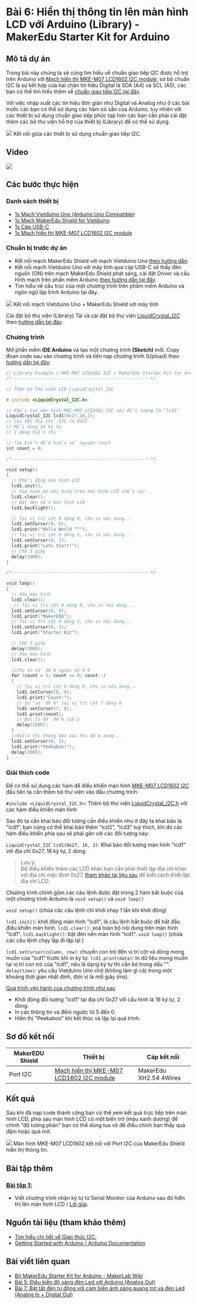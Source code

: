 # Bài 6: Hiển thị thông tin lên màn hình LCD với Arduino (Library) - MakerEdu Starter Kit for Arduino

## Mô tả dự án

Trong bài này chúng ta sẽ cùng tìm hiểu về chuẩn giao tiếp I2C được hỗ trợ trên Arduino với [Mạch hiển thị MKE-M07 LCD1602 I2C module](https://makerlab.vn/mkem07), sơ bộ chuẩn I2C là sự kết hợp của hai chân tín hiệu Digital là SDA (A4) và SCL (A5), các bạn có thể tìm hiểu thêm về [chuẩn giao tiếp I2C tại đây](/ex/less02/A_D_signal_and_interface/README.md).

Với việc nhập xuất các tín hiệu đơn giản như Digital và Analog như ở các bài trước các bạn có thể sử dụng các hàm có sẵn của Arduino, tuy nhiên với các thiết bị sử dụng chuẩn giao tiếp phức tạp hơn các bạn cần phải cài đặt thêm các bộ thư viện hổ trợ của thiết bị (Library) để có thể sử dụng.

![](/ex/less06/image/01_1050px-I2C-SDA-SCL-01.jpg)
Kết nối giữa các thiết bị sử dụng chuẩn giao tiếp I2C.

## Video

[![](/ex/less06/image/02_video_less_06.png)](https://youtu.be/LT-ezKcKiDc)

## Các bước thực hiện

### Danh sách thiết bị

- [1x Mạch Vietduino Uno (Arduino Uno Compatible)](https://makerlab.vn/vuno)
- [1x Mạch MakerEdu Shield for Vietduino](https://makerlab.vn/vietduinosd)
- [1x Cáp USB-C](https://hshop.vn/cap-usb-type-c)
- [1x Mạch hiển thị MKE-M07 LCD1602 I2C module](https://makerlab.vn/mkem07)

### Chuẩn bị trước dự án

- Kết nối mạch MakerEdu Shield với mạch Vietduino Uno [theo hướng dẫn](https://makerlab.vn/vietduinosd).
- Kết nối mạch Vietduino Uno với máy tính qua cáp USB-C sẽ thấy đèn nguồn (ON) trên mạch MakerEdu Shield phát sáng, cài đặt Driver và cấu hình mạch trên phần mềm Arduino [theo hướng dẫn tại đây](https://makerlab.vn/vuno).
- Tìm hiểu về cấu trúc của một chương trình trên phầm mềm Arduino và ngôn ngữ lập trình Arduino tại đây.

![](/ex/less06/image/03_connect.jpg)
Kết nối mạch Vietduino Uno + MakerEdu Shield với máy tính

Cài đặt bộ thư viện (Library)
Tải và cài đặt bộ thư viện [LiquidCrystal_I2C](https://github.com/makerlabvn/LiquidCrystal_I2C) theo [hướng dẫn tại đây]().

### Chương trình

Mở phần mềm **IDE Arduino** và tạo một chương trình **(Sketch)** mới.
Copy đoạn code sau vào chương trình và tiến nạp chương trình (Upload) theo [hướng dẫn tại đây]().

```ino
// Library Example / MKE-M07 LCD1602 I2C / MakerEdu Starter Kit for Arduino
/*-----------------------------------------------------*/

// Thêm bộ thư viện LCD LiquidCrystal_I2C

# include <LiquidCrystal_I2C.h>

// Khởi tạo màn hình MKE-M07 LCD1602 I2C với đối tượng là "lcd1"
LiquidCrystal_I2C lcd1(0x27,16,2);
// Cài đặt địa chỉ I2C là 0x27
// Mỗi dòng 16 ký tự
// 2 dòng hiển thị

// Taọ biến đếm kiểu số nguyên count
int count = 0;

/*-----------------------------------------------------*/

void setup()
{
  // Khởi động màn hình LCD
  lcd1.init();
  // Xóa toàn bộ nội dung trên màn hình LCD (nếu có)
  lcd1.clear();
  // Bật đèn nền màn hình LCD
  lcd1.backlight();

  // Tại vị trí cột 0 dòng 0, cho in nội dung...
  lcd1.setCursor(0, 0);
  lcd1.print("Hello World ^^");
  // Tại vị trí cột 0 dòng 1, cho in nội dung...
  lcd1.setCursor(0, 1);
  lcd1.print("Lets Start!");
  // Chờ 3 giây
  delay(3000);
}

/*-----------------------------------------------------*/

void loop()
{
  // Xóa màn hình
  lcd1.clear();
   // Tại vị trí cột 0 dòng 0, cho in nội dung...
  lcd1.setCursor(0, 0);
  lcd1.print("MakerEDU");
  // Tại vị trí cột 0 dòng 1, cho in nội dung...
  lcd1.setCursor(0, 1);
  lcd1.print("Starter Kit");

  // Chờ 3 giây
  delay(3000);
  // Xóa màn hình
  lcd1.clear();

  //Cho in số đếm ngược từ 5-0
  for (count = 5; count >= 0; count--)
  {
    // Tại vị trí cột 0 dòng 0, cho in nội dung...
    lcd1.setCursor(0, 0);
    lcd1.print("Count:");
    // In "số đếm" tại vị trí cột 7 dòng 0
    lcd1.setCursor(7, 0);
    lcd1.print(count);
    // Đợi 1s để đếm tiếp
    delay(1000);
  }
  //Hiển thị thông báo sau khi đếm xong...
  lcd1.setCursor(0, 1);
  lcd1.print("Peekaboo!");
  delay(2000);
}
```

### Giải thích code  

Để có thể sử dụng các hàm để điều khiển màn hình [MKE-M07 LCD1602 I2C](https://makerlab.vn/mkem07) đầu tiên ta cần thêm bộ thư viện vào đầu chương trình:

`#include <LiquidCrystal_I2C.h>`: Thêm bộ thư viện [LiquidCrystal_I2C.h](https://github.com/makerlabvn/LiquidCrystal_I2C) với các hàm điều khiển màn hình

Sau đó ta cần khai báo đối tượng cần điều khiển như ở đây ta khai báo là "lcd1", bạn cũng có thể khai báo thêm "lcd2", "lcd3" tuỳ thích, khi đó các hàm điều khiển phía sau sẽ phải gắn với các đối tượng này:

`LiquidCrystal_I2C lcd1(0x27, 16, 2)`: Khai báo đối tượng màn hình "lcd1" với địa chỉ 0x27, 16 ký tự, 2 dòng.

> Lưu ý:  
> Để điều khiển thêm các LCD khác bạn cần phải thiết lập địa chỉ khác với địa chỉ mặc định 0x27, [tham khảo tài liệu sau](https://makerlab.vn/mkem07) để biết cách thiết lập địa chỉ LCD.  

 Chương trình chính gồm các câu lệnh được đặt trong 2 hàm bắt buộc của một chương trình Arduino là `void setup()` và `void loop()`  

`void setup()` (chứa các câu lệnh chỉ khởi chạy 1 lần khi khởi động)

`lcd1.init()`: khởi động màn hình "lcd1", là câu lệnh bắt buộc để bắt đầu điều khiển màn hình.
`lcd1.clear()`: xoá toàn bộ nội dung trên màn hình "lcd1".
`lcd1.backlight()`: bật đèn nền màn hình "lcd1".
`void loop()` (chứa các câu lệnh chạy lặp đi lặp lại )

`lcd1.setCursor(column, row)`: chuyển con trỏ đến vị trí cột và dòng mong muốn của "lcd1" trước khi in ký tự.
`lcd1.print(data)`: In dữ liệu mong muốn tại vị trí con trỏ của "lcd1", nếu là dạng ký tự thì cần bỏ trong dấu "".
`delay(time)`: yêu cầu Vietduino Uno chờ (không làm gì cả) trong một khoảng thời gian nhất định, đơn vị là mili giây (ms).

<ins>Quá trình vận hành của chương trình như sau</ins>

- Khởi động đối tượng "lcd1" tại địa chỉ 0x27 với cấu hình là 16 ký tự, 2 dòng.
- In các thông tin và đếm ngược từ 5 đến 0.
- Hiển thị "Peekaboo" khi kết thúc và lặp lại quá trình.

## Sơ đồ kết nối

<table><thead>
  <tr>
    <th>MakerEDU Shield</th>
    <th>Thiết bị</th>
    <th>Cáp kết nối</th>
  </tr></thead>
<tbody>
  <tr>
    <td>Port I2C</td>
    <td><a href="https://makerlab.vn/mkem07">Mạch hiển thị MKE-M07 LCD1602 I2C module</a></td>
    <td>MakerEdu XH2.54 4Wires</td>
  </tr>
</tbody>
</table>

## Kết quả  

Sau khi đã nạp code thành công bạn có thể xem kết quả trực tiếp trên màn hình LCD, phía sau màn hình LCD có một biến trở (màu xanh dương) để chỉnh "độ tương phản" bạn có thể dùng tua vít để điều chỉnh bạn thấy quá đậm hoặc quá mờ.

![](/ex/less06/image/04_1050px-Man_hinh_LCD1602_I2C.jpg)
Màn hình MKE-M07 LCD1602 kết nối với Port I2C của MakerEdu Shield hiển thị thông tin.

## Bài tập thêm

### <ins>Bài tập 1:</ins>

- Viết chương trình nhận ký tự từ Serial Monitor của Arduino sau đó hiển thị lên màn hình LCD / [Lời giải](/solution/README.md).

## Nguồn tài liệu (tham khảo thêm)

- [Tìm hiểu chi tiết về Giao thức I2C.](https://www.circuitbasics.com/basics-of-the-i2c-communication-protocol/)
- [Getting Started with Arduino | Arduino Documentation](https://docs.arduino.cc/learn/starting-guide/getting-started-arduino)

## Bài viết liên quan

- [Bộ MakerEdu Starter Kit for Arduino - MakerLab Wiki](/README.md)
- [Bài 5: Điều kiển độ sáng đèn Led với Arduino (Analog Out)](/ex/less05/README.md)
- [Bài 7: Bật tắt đèn tự động với cảm biến ánh sáng quang trở và đèn Led (Analog In + Digital Out)](/ex/less07/README.md)
